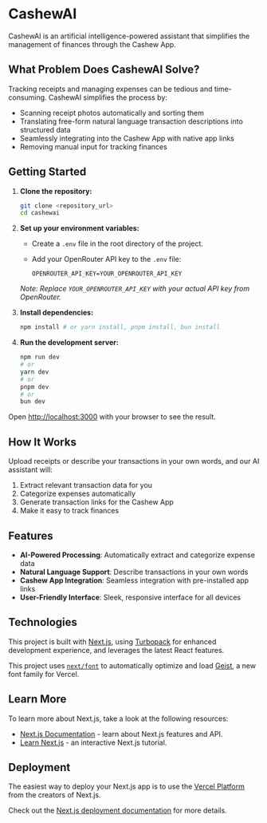 # CashewAI

CashewAI is an artificial intelligence-powered assistant that simplifies the management of finances through the Cashew App.

## What Problem Does CashewAI Solve?

Tracking receipts and managing expenses can be tedious and time-consuming. CashewAI simplifies the process by:

- Scanning receipt photos automatically and sorting them
- Translating free-form natural language transaction descriptions into structured data
- Seamlessly integrating into the Cashew App with native app links
- Removing manual input for tracking finances

## Getting Started

1.  **Clone the repository:**

    ```bash
    git clone <repository_url>
    cd cashewai
    ```

2.  **Set up your environment variables:**

    - Create a `.env` file in the root directory of the project.
    - Add your OpenRouter API key to the `.env` file:

      ```
      OPENROUTER_API_KEY=YOUR_OPENROUTER_API_KEY
      ```

    _Note: Replace `YOUR_OPENROUTER_API_KEY` with your actual API key from OpenRouter._

3.  **Install dependencies:**

    ```bash
    npm install # or yarn install, pnpm install, bun install
    ```

4.  **Run the development server:**

    ```bash
    npm run dev
    # or
    yarn dev
    # or
    pnpm dev
    # or
    bun dev
    ```

Open [http://localhost:3000](http://localhost:3000) with your browser to see the result.

## How It Works

Upload receipts or describe your transactions in your own words, and our AI assistant will:

1.  Extract relevant transaction data for you
2.  Categorize expenses automatically
3.  Generate transaction links for the Cashew App
4.  Make it easy to track finances

## Features

- **AI-Powered Processing**: Automatically extract and categorize expense data
- **Natural Language Support**: Describe transactions in your own words
- **Cashew App Integration**: Seamless integration with pre-installed app links
- **User-Friendly Interface**: Sleek, responsive interface for all devices

## Technologies

This project is built with [Next.js](https://nextjs.org), using [Turbopack](https://turbo.build/pack) for enhanced development experience, and leverages the latest React features.

This project uses [`next/font`](https://nextjs.org/docs/app/building-your-application/optimizing/fonts) to automatically optimize and load [Geist](https://vercel.com/font), a new font family for Vercel.

## Learn More

To learn more about Next.js, take a look at the following resources:

- [Next.js Documentation](https://nextjs.org/docs) - learn about Next.js features and API.
- [Learn Next.js](https://nextjs.org/learn) - an interactive Next.js tutorial.

## Deployment

The easiest way to deploy your Next.js app is to use the [Vercel Platform](https://vercel.com/new?utm_medium=default-template&filter=next.js&utm_source=create-next-app&utm_campaign=create-next-app-readme) from the creators of Next.js.

Check out the [Next.js deployment documentation](https://nextjs.org/docs/app/building-your-application/deploying) for more details.
